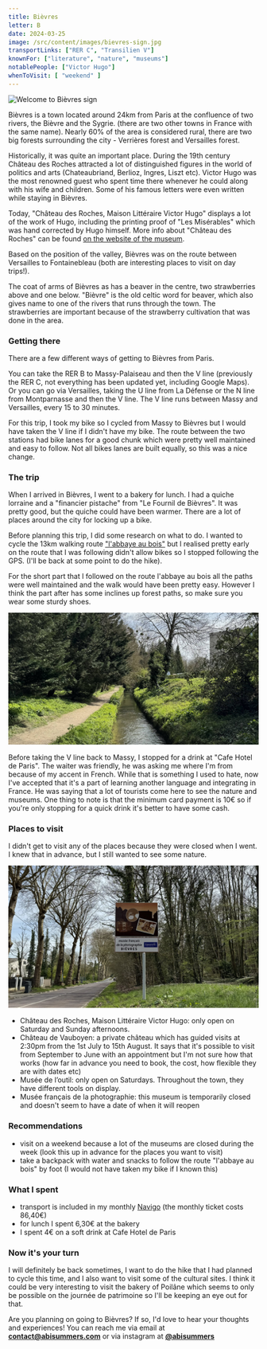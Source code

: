 ```yaml
---
title: Bièvres
letter: B
date: 2024-03-25
image: /src/content/images/bievres-sign.jpg
transportLinks: ["RER C", "Transilien V"]
knownFor: ["literature", "nature", "museums"]
notablePeople: ["Victor Hugo"]
whenToVisit: [ "weekend" ]
---
```


![Welcome to Bièvres sign](../images/bievres-sign.jpg)

Bièvres is a town located around 24km from Paris at the confluence of two rivers, the Bièvre and the Sygrie. (there are two other towns in France with the same name). Nearly 60% of the area is considered rural, there are two big forests surrounding the city - Verrières forest and Versailles forest.

Historically, it was quite an important place. During the 19th century Château des Roches attracted a lot of distinguished figures in the world of politics and arts (Chateaubriand, Berlioz, Ingres, Liszt etc). Victor Hugo was the most renowned guest who spent time there whenever he could along with his wife and children. Some of his famous letters were even written while staying in Bièvres.

Today, "Château des Roches, Maison Littéraire Victor Hugo" displays a lot of the work of Hugo, including the printing proof of "Les Misérables" which was hand corrected by Hugo himself. More info about "Château des Roches" can be found [on the website of the museum](https://www.maisonlitterairedevictorhugo.net/en/fondation/).

Based on the position of the valley, Bièvres was on the route between Versailles to Fontainebleau (both are interesting places to visit on day trips!).

The coat of arms of Bièvres as has a beaver in the centre, two strawberries above and one below. "Bièvre" is the old celtic word for beaver, which also gives name to one of the rivers that runs through the town. The strawberries are important because of the strawberry cultivation that was done in the area.

### Getting there

There are a few different ways of getting to Bièvres from Paris.

You can take the RER B to Massy-Palaiseau and then the V line (previously the RER C, not everything has been updated yet, including Google Maps). Or you can go via Versailles, taking the U line from La Défense or the N line from Montparnasse and then the V line. The V line runs between Massy and Versailles, every 15 to 30 minutes.

For this trip, I took my bike so I cycled from Massy to Bièvres but I would have taken the V line if I didn't have my bike. The route between the two stations had bike lanes for a good chunk which were pretty well maintained and easy to follow. Not all bikes lanes are built equally, so this was a nice change.

### The trip

When I arrived in Bièvres, I went to a bakery for lunch. I had a quiche lorraine and a "financier pistache" from "Le Fournil de Bièvres". It was pretty good, but the quiche could have been warmer. There are a lot of places around the city for locking up a bike.

Before planning this trip, I did some research on what to do. I wanted to cycle the 13km walking route ["l'abbaye au bois"](https://www.bievres.fr/medias/2021/09/rando-ABBAYE-AUX-BOIS.pdf) but I realised pretty early on the route that I was following didn't allow bikes so I stopped following the GPS. (I'll be back at some point to do the hike).

For the short part that I followed on the route l'abbaye au bois all the paths were well maintained and the walk would have been pretty easy. However I think the part after has some inclines up forest paths, so make sure you wear some sturdy shoes.

![a river running next to a path with lots of trees](../images/bievres-river.jpg)

Before taking the V line back to Massy, I stopped for a drink at "Cafe Hotel de Paris". The waiter was friendly, he was asking me where I'm from because of my accent in French. While that is something I used to hate, now I've accepted that it's a part of learning another language and integrating in France. He was saying that a lot of tourists come here to see the nature and museums. One thing to note is that the minimum card payment is 10€ so if you're only stopping for a quick drink it's better to have some cash.

### Places to visit

I didn't get to visit any of the places because they were closed when I went. I knew that in advance, but I still wanted to see some nature.

![a welcome sign saying "musée français de la photographie](../images/bievres-musee-photographie.jpg)

- Château des Roches, Maison Littéraire Victor Hugo: only open on Saturday and Sunday afternoons.
- Château de Vauboyen: a private château which has guided visits at 2:30pm from the 1st July to 15th August. It says that it's possible to visit from September to June with an appointment but I'm not sure how that works (how far in advance you need to book, the cost, how flexible they are with dates etc)
- Musée de l’outil: only open on Saturdays. Throughout the town, they have different tools on display.
- Musée français de la photographie: this museum is temporarily closed and doesn't seem to have a date of when it will reopen

### Recommendations

- visit on a weekend because a lot of the museums are closed during the week (look this up in advance for the places you want to visit)
- take a backpack with water and snacks to follow the route "l'abbaye au bois" by foot (I would not have taken my bike if I known this)

### What I spent

- transport is included in my monthly [Navigo](https://abisummers.com/articles/navigo) (the monthly ticket costs 86,40€)
- for lunch I spent 6,30€ at the bakery
- I spent 4€ on a soft drink at Cafe Hotel de Paris

### Now it's your turn

I will definitely be back sometimes, I want to do the hike that I had planned to cycle this time, and I also want to visit some of the cultural sites. I think it could be very interesting to visit the bakery of Poilâne which seems to only be possible on the journée de patrimoine so I'll be keeping an eye out for that.

Are you planning on going to Bièvres? If so, I'd love to hear your thoughts and experiences! You can reach me via email at **[contact@abisummers.com](mailto:contact@abisummers.com)** or via instagram at **[@abisummers](https://www.instagram.com/abisummers/)**
